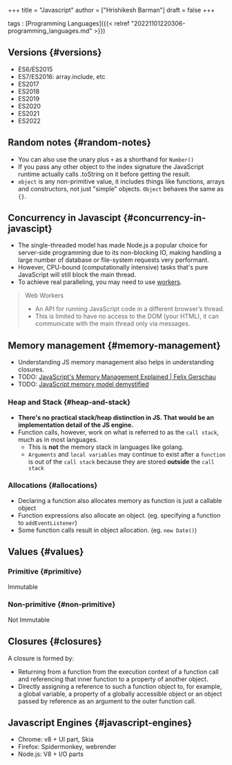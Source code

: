+++
title = "Javascript"
author = ["Hrishikesh Barman"]
draft = false
+++

tags
: [Programming Languages]({{< relref "20221101220306-programming_languages.md" >}})


## Versions {#versions}

-   ES6/ES2015
-   ES7/ES2016: array.include, etc
-   ES2017
-   ES2018
-   ES2019
-   ES2020
-   ES2021
-   ES2022


## Random notes {#random-notes}

-   You can also use the unary plus `+` as a shorthand for `Number()`
-   If you pass any other object to the index signature the JavaScript runtime actually calls .toString on it before getting the result.
-   `object` is any non-primitive value, it includes things like functions, arrays and constructors, not just "simple" objects. `Object` behaves the same as `{}`.


## Concurrency in Javascipt {#concurrency-in-javascipt}

-   The single-threaded model has made Node.js a popular choice for server-side programming due to its non-blocking IO, making handling a large number of database or file-system requests very performant.
-   However, CPU-bound (computationally intensive) tasks that's pure JavaScript will still block the main thread.
-   To achieve real paralleling, you may need to use [workers](https://developer.mozilla.org/en-US/docs/Web/API/Web_Workers_API/Using_web_workers).

> Web Workers
>
> -   An API for running JavaScript code in a different browser’s thread.
> -   This is limited to have no access to the DOM (your HTML), it can communicate with the main thread only via messages.


## Memory management {#memory-management}

-   Understanding JS memory management also helps in understanding closures.
-   TODO: [JavaScript's Memory Management Explained | Felix Gerschau](https://felixgerschau.com/javascript-memory-management/?rel=reddit-javascript#the-memory-heap-and-stack)
-   TODO: [JavaScript memory model demystified](https://www.zhenghao.io/posts/javascript-memory)


### Heap and Stack {#heap-and-stack}

-   **There's no practical stack/heap distinction in JS. That would be an implementation detail of the JS engine.**
-   Function calls, however, work on what is referred to as the `call stack`, much as in most languages.
    -   This is **not** the memory stack in languages like golang.
    -   `Arguments` and `local variables` may continue to exist after a `function` is out of the `call stack` because they are stored **outside** the `call stack`


### Allocations {#allocations}

-   Declaring a function also allocates memory as function is just a callable object
-   Function expressions also allocate an object. (eg. specifying a function to `addEventListener`)
-   Some function calls result in object allocation. (eg. `new Date()`)


## Values {#values}


### Primitive {#primitive}

Immutable


### Non-primitive {#non-primitive}

Not Immutable


## Closures {#closures}

A closure is formed by:

-   Returning from a function from the execution context of a function call and referencing that inner function to a property of another object.
-   Directly assigning a reference to such a function object to, for example, a global variable, a property of a globally accessible object or an object passed by reference as an argument to the outer function call.


## Javascript Engines {#javascript-engines}

-   Chrome: v8 + UI part, Skia
-   Firefox: Spidermonkey, webrender
-   Node.js: V8 + I/O parts
